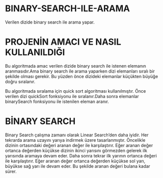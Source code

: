 # BINARY-SEARCH-ILE-ARAMA
Verilen dizide binary search ile arama yapar.
# PROJENİN AMACI VE NASIL KULLANILDIĞI
Bu algoritmada amac verilen dizide binary search ile istenen elemanın aranmasıdır.Ama binary search ile arama yaparken dizi elemanları
sıralı bir şekilde olması gerekir.
Bu yüzden önce dizideki elemanlar küçükten büyüğe doğru sıralanır.


Bu algoritmada sıralama için quick sort algoritması kullanılmıştır.
Önce verilen dizi quickSort fonksiyonu ile sıralanır.Daha sonra elemanlar binarySearch fonksiyonu ile istenilen eleman aranır.

# BİNARY SEARCH 
Binary Search çalışma zamanı olarak Linear Search’den daha iyidir. Her tekrarda arama uzayını yarıya indirmek üzere tasarlanmıştır. Öncelikle dizinin ortasındaki değeri aranan değer ile karşılaştırır. Eğer aranan değer ortanca değerden küçükse dizinin ikinci yarısını görmezden gelerek ilk yarısında aramaya devam eder. Daha sonra tekrar ilk yarının ortanca değeri ile karşılaştırır. Eğer aranan değer ortanca değerden küçükse sol yarı, büyükse sağ yarı ile devam eder. Bu şekilde aranan değeri bulana kadar sürer.
